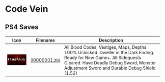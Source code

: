 # Code Vein

## PS4 Saves

| Icon | Filename | Description |
|------|----------|-------------|
| ![Code Vein](icon0.png) | [00000001.zip](00000001.zip) | All Blood Codes, Vestiges, Maps, Depths 100% Unlocked. Dweller in the Dark Ending. Ready for New Game+. All Sidequests Cleared. Have Deadly Debug Sword, Monster Adjustment Sword and Durable Debug Shield (1.52) |
